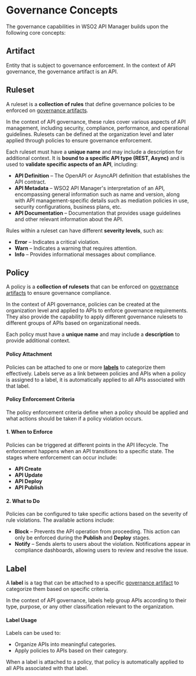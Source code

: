 # Governance Concepts

The governance capabilities in WSO2 API Manager builds upon the following core concepts:

## Artifact

Entity that is subject to governance enforcement. In the context of API governance, the governance artifact is an API.

## Ruleset
A ruleset is a **collection of rules** that define governance policies to be enforced on [governance artifacts](#Artifact). 

In the context of API governance, these rules cover various aspects of API management, including security, compliance, performance, and operational guidelines. Rulesets can be defined at the organization level and later applied through policies to ensure governance enforcement.

Each ruleset must have a **unique name** and may include a description for additional context. It is **bound to a specific API type (REST, Async)** and is used to **validate specific aspects of an API**, including:

- **API Definition** – The OpenAPI or AsyncAPI definition that establishes the API contract.
- **API Metadata** – WSO2 API Manager's interpretation of an API, encompassing general information such as name and 
  version, along with API management-specific details such as mediation policies in use, security configurations, 
  business plans, etc.
- **API Documentation** – Documentation that provides usage guidelines and other relevant information about the API.

Rules within a ruleset can have different **severity levels**, such as:

- **Error** – Indicates a critical violation.
- **Warn** – Indicates a warning that requires attention.
- **Info** – Provides informational messages about compliance.

## Policy

A policy is a **collection of rulesets** that can be enforced on [governance artifacts](#Artifact) to ensure governance compliance.

In the context of API governance, policies can be created at the organization level and applied to APIs to enforce governance requirements. They also provide the capability to apply different governance rulesets to different groups of APIs based on organizational needs.

Each policy must have a **unique name** and may include a **description** to provide additional context.

#### Policy Attachment

Policies can be attached to one or more **[labels](#label)** to categorize them effectively. Labels serve as a link between policies and APIs when a policy is assigned to a label, it is automatically applied to all APIs associated with that label.

#### Policy Enforcement Criteria

The policy enforcement criteria define when a policy should be applied and what actions should be taken if a policy violation occurs.

#### 1. When to Enforce

Policies can be triggered at different points in the API lifecycle. The enforcement happens when an API transitions to a specific state. The stages where enforcement can occur include:

- **API Create**
- **API Update**
- **API Deploy**
- **API Publish**

#### 2. What to Do

Policies can be configured to take specific actions based on the severity of rule violations. The available actions include:

- **Block** – Prevents the API operation from proceeding. This action can only be enforced during the **Publish** and **Deploy** stages.
- **Notify** – Sends alerts to users about the violation. Notifications appear in compliance dashboards, allowing users to review and resolve the issue.

## Label  

A **label** is a tag that can be attached to a specific [governance artifact](#Artifact) to categorize them based on specific criteria. 

In the context of API governance, labels help group APIs according to their type, purpose, or any other classification relevant to the organization.  

#### Label Usage  

Labels can be used to:  

- Organize APIs into meaningful categories.  
- Apply policies to APIs based on their category.  

When a label is attached to a policy, that policy is automatically applied to all APIs associated with that label.
